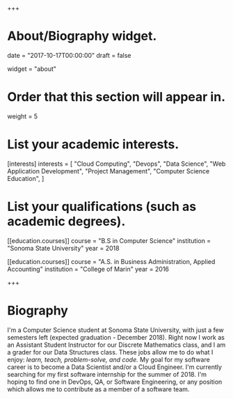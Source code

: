 +++
# About/Biography widget.

date = "2017-10-17T00:00:00"
draft = false

widget = "about"

# Order that this section will appear in.
weight = 5

# List your academic interests.
[interests]
  interests = [
    "Cloud Computing",
    "Devops",
    "Data Science",
    "Web Application Development",
	  "Project Management",
	  "Computer Science Education",
  ]

# List your qualifications (such as academic degrees).
[[education.courses]]
  course = "B.S in Computer Science"
  institution = "Sonoma State University"
  year = 2018

[[education.courses]]
  course = "A.S. in Business Administration, Applied Accounting"
  institution = "College of Marin"
  year = 2016

+++

# Biography

I'm a Computer Science student at Sonoma State University, with just a few semesters left (expected graduation - December 2018). Right now I work as an Assistant Student Instructor for our Discrete Mathematics class, and I am a grader for our Data Structures class. These jobs allow me to do what I enjoy: *learn, teach, problem-solve, and code.* My goal for my software career is to become a Data Scientist and/or a Cloud Engineer. I'm currently searching for my first software internship for the summer of 2018. I'm hoping to find one in DevOps, QA, or Software Engineering, or any position which allows me to contribute as a member of a software team.
